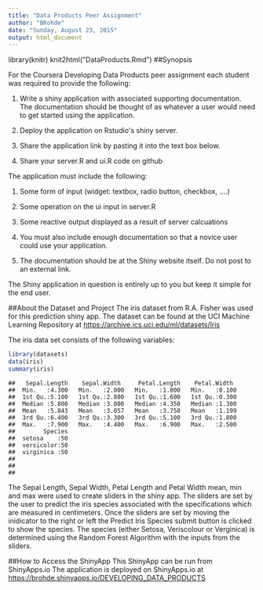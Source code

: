 ```yaml
---
title: "Data Products Peer Assignment"
author: "BRohde"
date: "Sunday, August 23, 2015"
output: html_document
---
```

library(knitr)
knit2html("DataProducts.Rmd")
##Synopsis

For the Coursera Developing Data Products peer assignment each student was required to provide the following:

1. Write a shiny application with associated supporting documentation.  The documentation should be thought of as whatever a user would need to get started using the application.

2.  Deploy the application on Rstudio's shiny server.

3. Share the application link by pasting it into the text box below.

4. Share your server.R and ui.R code on github

The application must include the following:

1. Some form of input (widget: textbox, radio button, checkbox, ....)

2. Some operation on the ui input in server.R

3. Some reactive output displayed as a result of server calcuations

4. You must also include enough documentation so that a novice user could use your application.

5. The documentation should be at the Shiny website itself.  Do not post to an external link.

The Shiny application in question is entirely up to you but keep it simple for the end user.



##About the Dataset and Project
The iris dataset from R.A. Fisher was used for this prediction shiny app.  The dataset can be found at the UCI Machine Learning Repository at https://archive.ics.uci.edu/ml/datasets/Iris

The iris data set consists of the following variables:

```r
library(datasets)
data(iris)
summary(iris)
```

```
##   Sepal.Length    Sepal.Width     Petal.Length    Petal.Width   
##  Min.   :4.300   Min.   :2.000   Min.   :1.000   Min.   :0.100  
##  1st Qu.:5.100   1st Qu.:2.800   1st Qu.:1.600   1st Qu.:0.300  
##  Median :5.800   Median :3.000   Median :4.350   Median :1.300  
##  Mean   :5.843   Mean   :3.057   Mean   :3.758   Mean   :1.199  
##  3rd Qu.:6.400   3rd Qu.:3.300   3rd Qu.:5.100   3rd Qu.:1.800  
##  Max.   :7.900   Max.   :4.400   Max.   :6.900   Max.   :2.500  
##        Species  
##  setosa    :50  
##  versicolor:50  
##  virginica :50  
##                 
##                 
## 
```
The Sepal Length, Sepal Width, Petal Length and Petal Width mean, min and max were used to create sliders in the shiny app.  The sliders are set by the user to predict the iris species associated with the specifications which are measured in centimeters.  Once the sliders are set by moving the inidicator to the right or left the Predict Iris Species submit button is clicked to show the species.  The species (either Setosa, Veriscolour or Verginica) is determined using the Random Forest Algorithm with the inputs from the sliders.

##How to Access the ShinyApp
This ShinyApp can be run from ShinyApps.io
The application is deployed on ShinyApps.io at https://brohde.shinyapps.io/DEVELOPING_DATA_PRODUCTS


